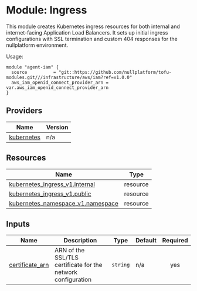 # Module: Ingress

This module creates Kubernetes ingress resources for both internal and internet-facing Application Load Balancers. It sets up initial ingress configurations with SSL termination and custom 404 responses for the nullplatform environment.

Usage:

```hcl
module "agent-iam" {
  source          = "git::https://github.com/nullplatform/tofu-modules.git///infrastructure/aws/iam?ref=v1.0.0"
  aws_iam_openid_connect_provider_arn = var.aws_iam_openid_connect_provider_arn
}
```

<!-- BEGIN_TF_DOCS -->


## Providers

| Name | Version |
|------|---------|
| <a name="provider_kubernetes"></a> [kubernetes](#provider\_kubernetes) | n/a |

## Resources

| Name | Type |
|------|------|
| [kubernetes_ingress_v1.internal](https://registry.terraform.io/providers/hashicorp/kubernetes/latest/docs/resources/ingress_v1) | resource |
| [kubernetes_ingress_v1.public](https://registry.terraform.io/providers/hashicorp/kubernetes/latest/docs/resources/ingress_v1) | resource |
| [kubernetes_namespace_v1.namespace](https://registry.terraform.io/providers/hashicorp/kubernetes/latest/docs/resources/namespace_v1) | resource |

## Inputs

| Name | Description | Type | Default | Required |
|------|-------------|------|---------|:--------:|
| <a name="input_certificate_arn"></a> [certificate\_arn](#input\_certificate\_arn) | ARN of the SSL/TLS certificate for the network configuration | `string` | n/a | yes |
<!-- END_TF_DOCS -->